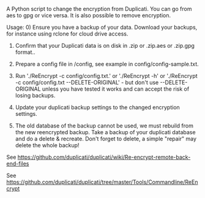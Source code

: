 
A Python script to change the encryption from Duplicati. You can go from aes to gpg or vice versa. It is also possible to remove encryption. 

Usage:
0) Ensure you have a backup of your data. Download your backups, for instance using rclone for cloud drive access.

1) Confirm that your Duplicati data is on disk in .zip or .zip.aes or .zip.gpg format..

3) Prepare a config file in /config, see example in config/config-sample.txt. 

3) Run './ReEncrypt -c config/config.txt.'
	or './ReEncrypt -h'
	or './ReEncrypt -c config/config.txt --DELETE-ORIGINAL'
		- but don't use --DELETE-ORIGINAL unless you have tested it works and can accept the risk of losing backups.

4) Update your duplicati backup settings to the changed encryption settings. 

5) The old database of the backup cannot be used, we must rebuild from the new reencrypted backup. Take a backup of your duplicati database and do a delete & recreate. Don't forget to delete, a simple "repair" may delete the whole backup! 


See https://github.com/duplicati/duplicati/wiki/Re-encrypt-remote-back-end-files

See https://github.com/duplicati/duplicati/tree/master/Tools/Commandline/ReEncrypt